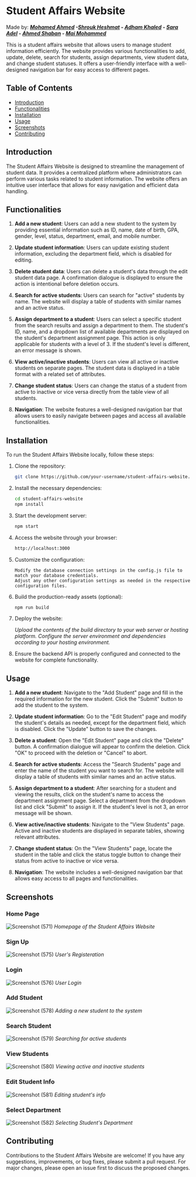 # Student Affairs Website
Made by: ***[Mohamed Ahmed](https://github.com/3ab2wy1911) -[Shrouk Heshmat](https://github.com/shroukheshmat1) - [Adham Khaled](https://github.com/Adham-K-Fahmy) - [Sara Adel](https://github.com/saraadel6) - [Ahmed Shaban](https://github.com/sh3boo) - [Mai Mohammed](https://github.com/MaiMuhammad)*** 

This is a student affairs website that allows users to manage student information efficiently. The website provides various functionalities to add, update, delete, search for students, assign departments, view student data, and change student statuses. It offers a user-friendly interface with a well-designed navigation bar for easy access to different pages.

## Table of Contents

- [Introduction](#introduction)
- [Functionalities](#functionalities)
- [Installation](#installation)
- [Usage](#usage)
- [Screenshots](#screenshots)
- [Contributing](#contributing)

## Introduction

The Student Affairs Website is designed to streamline the management of student data. It provides a centralized platform where administrators can perform various tasks related to student information. The website offers an intuitive user interface that allows for easy navigation and efficient data handling.

## Functionalities

1. **Add a new student**: Users can add a new student to the system by providing essential information such as ID, name, date of birth, GPA, gender, level, status, department, email, and mobile number.

2. **Update student information**: Users can update existing student information, excluding the department field, which is disabled for editing.

3. **Delete student data**: Users can delete a student's data through the edit student data page. A confirmation dialogue is displayed to ensure the action is intentional before deletion occurs.

4. **Search for active students**: Users can search for "active" students by name. The website will display a table of students with similar names and an active status.

5. **Assign department to a student**: Users can select a specific student from the search results and assign a department to them. The student's ID, name, and a dropdown list of available departments are displayed on the student's department assignment page. This action is only applicable for students with a level of 3. If the student's level is different, an error message is shown.

6. **View active/inactive students**: Users can view all active or inactive students on separate pages. The student data is displayed in a table format with a related set of attributes.

7. **Change student status**: Users can change the status of a student from active to inactive or vice versa directly from the table view of all students.

8. **Navigation**: The website features a well-designed navigation bar that allows users to easily navigate between pages and access all available functionalities.

## Installation

To run the Student Affairs Website locally, follow these steps:

1. Clone the repository:
   ```bash
   git clone https://github.com/your-username/student-affairs-website.git

2. Install the necessary dependencies:
   ```bash
   cd student-affairs-website
   npm install
   
3. Start the development server:
    ```bash
    npm start
    
4. Access the website through your browser:
    ```bash
    http://localhost:3000
    
5. Customize the configuration:

       Modify the database connection settings in the config.js file to match your database credentials.
       Adjust any other configuration settings as needed in the respective configuration files.

6. Build the production-ready assets (optional):
      ```bash
      npm run build


7. Deploy the website:

     *Upload the contents of the build directory to your web server or hosting platform.*
     *Configure the server environment and dependencies according to your hosting environment.*


8. Ensure the backend API is properly configured and connected to the website for complete functionality.
  
    
## Usage

1. **Add a new student**: Navigate to the "Add Student" page and fill in the required information for the new student. Click the "Submit" button to add the student to the system.

2. **Update student information**: Go to the "Edit Student" page and modify the student's details as needed, except for the department field, which is disabled. Click the "Update" button to save the changes.

3. **Delete a student**: Open the "Edit Student" page and click the "Delete" button. A confirmation dialogue will appear to confirm the deletion. Click "OK" to proceed with the deletion or "Cancel" to abort.

4. **Search for active students**: Access the "Search Students" page and enter the name of the student you want to search for. The website will display a table of students with similar names and an active status.

5. **Assign department to a student**: After searching for a student and viewing the results, click on the student's name to access the department assignment page. Select a department from the dropdown list and click "Submit" to assign it. If the student's level is not 3, an error message will be shown.

6. **View active/inactive students**: Navigate to the "View Students" page. Active and inactive students are displayed in separate tables, showing relevant attributes.

7. **Change student status**: On the "View Students" page, locate the student in the table and click the status toggle button to change their status from active to inactive or vice versa.

8. **Navigation**: The website includes a well-designed navigation bar that allows easy access to all pages and functionalities.

## Screenshots

### Home Page
![Screenshot (571)](https://github.com/3ab2wy1911/Student_Affairs_Website/assets/91838581/29a242a7-6851-499c-8639-0cae837517b1)
*Homepage of the Student Affairs Website*

### Sign Up
![Screenshot (575)](https://github.com/3ab2wy1911/Student_Affairs_Website/assets/91838581/a0947566-ebf5-4608-9855-9a291c8efb48)
*User's Registeration*

### Login
![Screenshot (576)](https://github.com/3ab2wy1911/Student_Affairs_Website/assets/91838581/76a8d9e3-1c89-4ea7-9d21-d7975cf73943)
*User Login*

### Add Student
![Screenshot (578)](https://github.com/3ab2wy1911/Student_Affairs_Website/assets/91838581/297d3d71-a8b2-4bbe-a607-e1ad9cb18679)
*Adding a new student to the system*

### Search Student
![Screenshot (579)](https://github.com/3ab2wy1911/Student_Affairs_Website/assets/91838581/95f41714-31bc-4a4d-b26f-fa85e87d7584)
*Searching for active students*

### View Students
![Screenshot (580)](https://github.com/3ab2wy1911/Student_Affairs_Website/assets/91838581/cea847ca-97f9-421b-bfee-623a195064cc)
*Viewing active and inactive students*

### Edit Student Info
![Screenshot (581)](https://github.com/3ab2wy1911/Student_Affairs_Website/assets/91838581/a8dff146-1cf8-4241-b889-597b33b030b3)
*Editing student's info*

### Select Department
![Screenshot (582)](https://github.com/3ab2wy1911/Student_Affairs_Website/assets/91838581/6df3a07d-d27d-433f-89a4-9ac0bbbf77f0)
*Selecting Student's Department*

###

## Contributing

Contributions to the Student Affairs Website are welcome! If you have any suggestions, improvements, or bug fixes, please submit a pull request. For major changes, please open an issue first to discuss the proposed changes.

